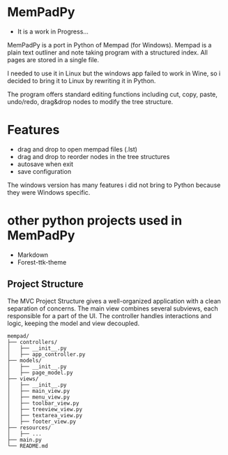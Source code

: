 # MemPadPy

- It is a work in Progress...

MemPadPy is a port in Python of Mempad (for Windows).
Mempad is a plain text outliner and note taking program with a structured index. 
All pages are stored in a single file. 

I needed to use it in Linux but the windows app failed to work in Wine, so i decided to bring it to Linux by rewriting it in Python.

The program offers standard editing functions including cut, copy, paste, undo/redo, drag&drop nodes to modify the tree structure.

# Features

- drag and drop to open mempad files (.lst)
- drag and drop to reorder nodes in the tree structures 
- autosave when exit
- save configuration

The windows version has many features i did not bring to Python because they were Windows specific.


# other python projects used in MemPadPy

- Markdown
- Forest-ttk-theme


## Project Structure

The MVC Project Structure gives a well-organized application with a clean separation of concerns. The main view combines several subviews, each responsible for a part of the UI. The controller handles interactions and logic, keeping the model and view decoupled.

```
mempad/
├── controllers/
│   ├── __init__.py
│   ├── app_controller.py
├── models/
│   ├── __init__.py
│   ├── page_model.py
├── views/
│   ├── __init__.py
│   ├── main_view.py
│   ├── menu_view.py
│   ├── toolbar_view.py
│   ├── treeview_view.py
│   ├── textarea_view.py
│   ├── footer_view.py
├── resources/
│   ├── ...
├── main.py
└── README.md
```

